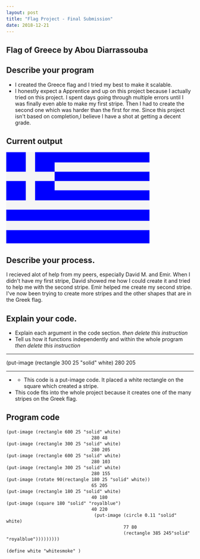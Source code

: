 ```yaml
---
layout: post
title: "Flag Project - Final Submission"
date: 2018-12-21
---
```


## Flag of Greece by Abou Diarrassouba

## Describe your program

-   I created the Greece flag and I tried my best to make it scalable.
- I honestly expect a Apprentice and up on this project because I actually tried on this project. I spent days going through multiple errors until I was finally even able to make my first stripe. Then I had to create the second one which was harder than the first for me. Since this project isn't based on completion,I believe I have a shot at getting a decent grade.



## Current output

![MyFlag](/images/FLAGBCB.png)



## Describe your process.

I recieved alot of help from my peers, especially David M. and Emir. When I didn't have my first stripe, David showed me how I could create it and tried to help me with the second stripe. Emir helped me create my second stripe. I've now been trying to create more stripes and the other shapes that are in the Greek flag.




## Explain your code.

-   Explain each argument in the code section. _then delete this instruction_
-   Tell us how it functions independently and within the whole program _then delete this instruction_

* * *

(put-image (rectangle 300 25 "solid" white)
                                280 205

* * *

-   - This code is a put-image code. It placed a white rectangle on the square which created a stripe.
-   This code fits into the whole project because it creates one of the many stripes on the Greek flag.
 

## Program code

```
(put-image (rectangle 600 25 "solid" white)
                                280 48
(put-image (rectangle 300 25 "solid" white)
                                280 205
(put-image (rectangle 600 25 "solid" white)
                                280 103
(put-image (rectangle 300 25 "solid" white)
                                280 155
(put-image (rotate 90(rectangle 180 25 "solid" white))
                                65 205  
(put-image (rectangle 180 25 "solid" white)
                                40 180
(put-image (square 180 "solid" "royalblue")
                                40 220
                                 (put-image (circle 0.11 "solid" white)
                                            77 80 
                                            (rectangle 385 245"solid" "royalblue")))))))))

(define white "whitesmoke" )

```
